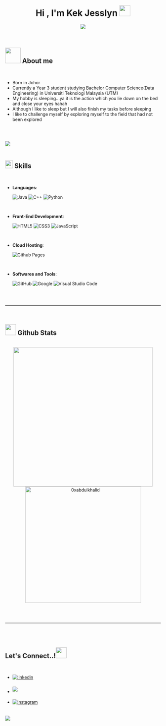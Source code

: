 <!DOCTYPE html>
<html lang="en">
<head>
  <meta charset="UTF-8">
  <meta http-equiv="X-UA-Compatible" content="IE=edge">
  <meta name="viewport" content="width=device-width, initial-scale=1.0">
</head>
<body>
  
  <h1 align="center"><b>Hi , I'm Kek Jesslyn </b><img src="https://media.giphy.com/media/hvRJCLFzcasrR4ia7z/giphy.gif" width="35"></h1>
  <!--  -->
  <p align="center">
    <a href="https://github.com/DenverCoder1/readme-typing-svg"><img src="https://readme-typing-svg.herokuapp.com?font=Time+New+Roman&color=cyan&size=25&center=true&vCenter=true&width=600&height=100&lines=I+am+Kek+Jesslyn+&hearts;++;Currently+Studying+In+UTM,;Data+Engineering+Student,;Active+Learner/Researcher,;Love+to+learn+new+stuffs..<3"></a>
  </p>

  <br>
  
  ## <picture><img src = "https://media3.giphy.com/media/v1.Y2lkPTc5MGI3NjExODJ5eTVwNTVnbnYzbG5mdWgwMmFjM2JoOHJlbWpnYWtyOGRoM2o1ayZlcD12MV9pbnRlcm5hbF9naWZfYnlfaWQmY3Q9cw/mFGAiMpaBMxytdVHbM/giphy.gif" width = 50px></picture> **About me**

  

  
  <br>
  
  - Born in Johor
  - Currently a Year 3 student studying Bachelor Computer Science(Data Engineering) in Universiti Teknologi Malaysia (UTM)
  - My hobby is sleeping...ya it is the action which you lie down on the bed and close your eyes hahah
  - Although I like to sleep but I will also finish my tasks before sleeping
  - I like to challenge myself by exploring myself to the field that had not been explored
  
  <br><br>
  
  <img src="https://user-images.githubusercontent.com/73097560/115834477-dbab4500-a447-11eb-908a-139a6edaec5c.gif"><br><br>
  
  ## <img src="https://media2.giphy.com/media/QssGEmpkyEOhBCb7e1/giphy.gif?cid=ecf05e47a0n3gi1bfqntqmob8g9aid1oyj2wr3ds3mg700bl&rid=giphy.gif" width ="25"><b> Skills</b>
  <br>
  
  <p align="center">
  
  - **Languages**:
      
      ![Java](https://img.shields.io/badge/Java%20-%232370ED.svg?style=for-the-badge&logo=java&logoColor=white)
      ![C++](https://img.shields.io/badge/C++%20-%2300599C.svg?style=for-the-badge&logo=c%2B%2B&logoColor=white)
      ![Python](https://img.shields.io/badge/Python%20-%2314354C.svg?style=for-the-badge&logo=python&logoColor=white)
  
  <br>   
      
  - **Front-End Development**:
  
     ![HTML5](https://img.shields.io/badge/HTML5%20-%23E34F26.svg?style=for-the-badge&logo=html5&logoColor=white)
     ![CSS3](https://img.shields.io/badge/CSS%20-%231572B6.svg?style=for-the-badge&logo=css3&logoColor=white)
     ![JavaScript](https://img.shields.io/badge/JavaScript%20-%23F7DF1E.svg?style=for-the-badge&logo=javascript&logoColor=black)
  
  <br>
  
  - **Cloud Hosting**:
  
      ![Github Pages](https://img.shields.io/badge/GitHub%20Pages-%23327FC7.svg?style=for-the-badge&logo=github&logoColor=white)
      
  <br>
  
  - **Softwares and Tools**:
  
      ![GitHub](https://img.shields.io/badge/github-%23121011.svg?style=for-the-badge&logo=github&logoColor=white)
      ![Google](https://img.shields.io/badge/google-%234285F4.svg?style=for-the-badge&logo=google&logoColor=white)
      ![Visual Studio Code](https://img.shields.io/badge/Visual%20Studio%20Code-0078d7.svg?style=for-the-badge&logo=visual-studio-code&logoColor=white)
  

  </p>
  
  <br>
  <br>
  
  -----
  
  <br>
  
  
  ## <img src="https://media.giphy.com/media/iY8CRBdQXODJSCERIr/giphy.gif" width="35"><b> Github Stats </b>
  <br>
  
  <div align="center">
  
  <a href="https://github.com/Jesslyn19/">
    <img src="https://github-readme-stats.vercel.app/api?username=Jesslyn19&include_all_commits=true&count_private=true&show_icons=true&line_height=20&title_color=7A7ADB&icon_color=2234AE&text_color=D3D3D3&bg_color=0,000000,130F40" width="450"/>
    <img src="https://github-readme-stats.vercel.app/api/top-langs?username=Jesslyn19&show_icons=true&locale=en&layout=compact&line_height=20&title_color=7A7ADB&icon_color=2234AE&text_color=D3D3D3&bg_color=0,000000,130F40" width="375"  alt="0xabdulkhalid"/>
  
  </a>
  </div>
  
  <br>
  <br>
  <br>
  
  -----
  
  <br>
  <br>
  
  ## <b> Let's Connect..!</b><img src="https://media.giphy.com/media/hvRJCLFzcasrR4ia7z/giphy.gif" width="35">
  <br>
  <div align='left'>
  
  <ul>
  
  <li>
  <a href="[https://linkedin.com/in/0xabdulkhalid](https://www.linkedin.com/in/kek-jesslyn-a07117268/)" target="_blank">
  <img src="https://img.shields.io/badge/linkedin:  Kek Jesslyn-%2300acee.svg?color=405DE6&style=for-the-badge&logo=linkedin&logoColor=white" alt=linkedin style="margin-bottom: 5px;"/>
  </a>
  </li>
  
  <br>
  
  <li>
  <a href="mailto:kekjesslyn@graduate.utm.my" target="_blank">
  <img src="https://img.shields.io/badge/gmail:  kekjesslyn-%23EA4335.svg?style=for-the-badge&logo=gmail&logoColor=white" t=mail style="margin-bottom: 5px;" />
  </a>
  </li>

  <br>
  
  <li>
  <a href="(https://www.instagram.com/jesslynkek1910/)" target="_blank">
  <img src="https://img.shields.io/badge/instagram:  jesslynkek1910-%2300acee.svg?color=#ff33c4&style=for-the-badge&logo=instagram&logoColor=white" alt=instagram style="margin-bottom: 5px;" />
  </a>
  </li>
    
  </ul>
  </div>
  
  <br>
  <img src="https://user-images.githubusercontent.com/73097560/115834477-dbab4500-a447-11eb-908a-139a6edaec5c.gif">
  <br>
  </body>
  </html>
